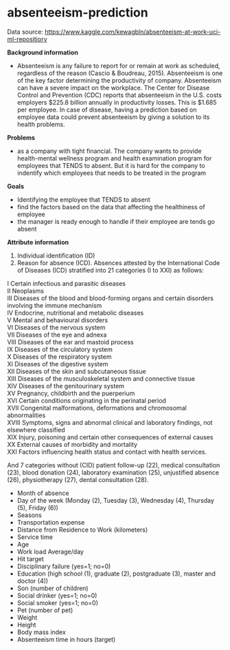 # absenteeism-prediction

Data source: https://www.kaggle.com/kewagbln/absenteeism-at-work-uci-ml-repositiory

**Background information**
- Absenteeism is any failure to report for or remain at work as scheduled, regardless of the reason (Cascio & Boudreau, 2015). Absenteeism is one of the key factor determining the productivity of company. Absenteeism can have a severe impact on the workplace. The Center for Disease Control and Prevention (CDC) reports that absenteeism in the U.S. costs employers $225.8 billion annually in productivity losses. This is $1.685 per employee. In case of disease, having a prediction based on employee data could prevent absenteeism by giving a solution to its health problems.

**Problems** 
- as a company with tight financial. The company wants to provide health-mental wellness program and health examination program for employees that TENDS to absent. But it is hard for the company to indentify which employees that needs to be treated in the program

**Goals**
- Identifying the employee that TENDS to absent
- find the factors based on the data that affecting the healthiness of employee
- the manager is ready enough to handle if their employee are tends go absent


**Attribute information**
1. Individual identification (ID)
2. Reason for absence (ICD).
Absences attested by the International Code of Diseases (ICD) stratified into 21 categories (I to XXI) as follows:

I Certain infectious and parasitic diseases  
II Neoplasms  
III Diseases of the blood and blood-forming organs and certain disorders involving the immune mechanism  
IV Endocrine, nutritional and metabolic diseases  
V Mental and behavioural disorders  
VI Diseases of the nervous system  
VII Diseases of the eye and adnexa  
VIII Diseases of the ear and mastoid process  
IX Diseases of the circulatory system  
X Diseases of the respiratory system  
XI Diseases of the digestive system  
XII Diseases of the skin and subcutaneous tissue  
XIII Diseases of the musculoskeletal system and connective tissue  
XIV Diseases of the genitourinary system  
XV Pregnancy, childbirth and the puerperium  
XVI Certain conditions originating in the perinatal period  
XVII Congenital malformations, deformations and chromosomal abnormalities  
XVIII Symptoms, signs and abnormal clinical and laboratory findings, not elsewhere classified  
XIX Injury, poisoning and certain other consequences of external causes  
XX External causes of morbidity and mortality  
XXI Factors influencing health status and contact with health services.

And 7 categories without (CID) patient follow-up (22), medical consultation (23), blood donation (24), laboratory examination (25), unjustified absence (26), physiotherapy (27), dental consultation (28).
- Month of absence
- Day of the week (Monday (2), Tuesday (3), Wednesday (4), Thursday (5), Friday (6))
- Seasons
- Transportation expense
- Distance from Residence to Work (kilometers)
- Service time
- Age
- Work load Average/day 
- Hit target
- Disciplinary failure (yes=1; no=0)
- Education (high school (1), graduate (2), postgraduate (3), master and doctor (4))
- Son (number of children)
- Social drinker (yes=1; no=0)
- Social smoker (yes=1; no=0)
- Pet (number of pet)
- Weight
- Height
- Body mass index
- Absenteeism time in hours (target)
